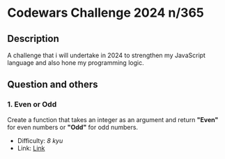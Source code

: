# Codewars Challenge 2024 n/365

## Description

A challenge that i will undertake in 2024 to strengthen my JavaScript language and also hone my programming logic.

## Question and others
### 1. Even or Odd
   Create a function that takes an integer as an argument and return **"Even"** for even numbers or **"Odd"** for odd numbers.
   - Difficulty: _8 kyu_
   - Link: [Link](https://www.codewars.com/kata/53da3dbb4a5168369a0000fe)
